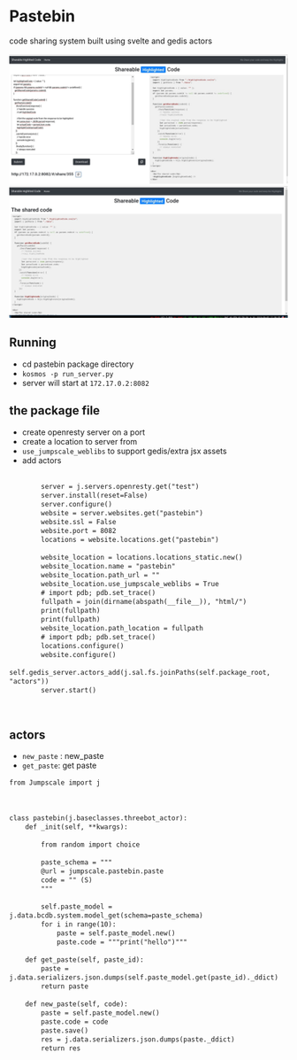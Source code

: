 # Pastebin

code sharing system built using svelte and gedis actors

![pastebin1](./pastebin1.jpg)
![pastebin2](./pastebin2.jpg)


## Running 

- cd pastebin package directory
- `kosmos -p run_server.py`
- server will start at `172.17.0.2:8082`

## the package file

- create openresty server on a port
- create a location to server from
- `use_jumpscale_weblibs` to support gedis/extra jsx assets
- add actors

```python3

        server = j.servers.openresty.get("test")
        server.install(reset=False)
        server.configure()
        website = server.websites.get("pastebin")
        website.ssl = False
        website.port = 8082
        locations = website.locations.get("pastebin")

        website_location = locations.locations_static.new()
        website_location.name = "pastebin"
        website_location.path_url = ""
        website_location.use_jumpscale_weblibs = True
        # import pdb; pdb.set_trace()
        fullpath = join(dirname(abspath(__file__)), "html/")
        print(fullpath)
        print(fullpath)
        website_location.path_location = fullpath
        # import pdb; pdb.set_trace()
        locations.configure()
        website.configure()
        self.gedis_server.actors_add(j.sal.fs.joinPaths(self.package_root, "actors"))
        server.start()



```


## actors

- `new_paste` : new_paste 
- `get_paste`: get paste

```python3
from Jumpscale import j



class pastebin(j.baseclasses.threebot_actor):
    def _init(self, **kwargs):

        from random import choice

        paste_schema = """
        @url = jumpscale.pastebin.paste
        code = "" (S)
        """

        self.paste_model = j.data.bcdb.system.model_get(schema=paste_schema)
        for i in range(10):
            paste = self.paste_model.new()
            paste.code = """print("hello")"""

    def get_paste(self, paste_id):
        paste = j.data.serializers.json.dumps(self.paste_model.get(paste_id)._ddict)
        return paste

    def new_paste(self, code):
        paste = self.paste_model.new()
        paste.code = code
        paste.save()
        res = j.data.serializers.json.dumps(paste._ddict)
        return res
```
